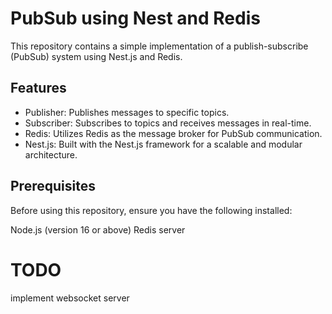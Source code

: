 # PubSub using Nest and Redis

This repository contains a simple implementation of a publish-subscribe (PubSub) system using Nest.js and Redis.

## Features

- Publisher: Publishes messages to specific topics.
- Subscriber: Subscribes to topics and receives messages in real-time.
- Redis: Utilizes Redis as the message broker for PubSub communication.
- Nest.js: Built with the Nest.js framework for a scalable and modular architecture.

## Prerequisites

Before using this repository, ensure you have the following installed:

Node.js (version 16 or above)
Redis server

# TODO

implement websocket server
